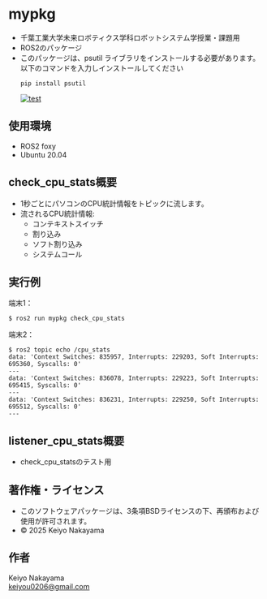 # mypkg
- 千葉工業大学未来ロボティクス学科ロボットシステム学授業・課題用  
- ROS2のパッケージ
- このパッケージは、psutil ライブラリをインストールする必要があります。以下のコマンドを入力しインストールしてください
  ```shell
  pip install psutil
  ```
  [![test](https://github.com/KeiyoNakayama/robosys_2/actions/workflows/test.yml/badge.svg)](https://github.com/KeiyoNakayama/robosys_2/actions/workflows/test.yml)
## 使用環境
- ROS2 foxy
- Ubuntu 20.04

## check_cpu_stats概要
- 1秒ごとにパソコンのCPU統計情報をトピックに流します。
- 流されるCPU統計情報:
  - コンテキストスイッチ
  - 割り込み
  - ソフト割り込み
  - システムコール
  
## 実行例
端末1：
```shell
$ ros2 run mypkg check_cpu_stats
```
端末2：
```shell
$ ros2 topic echo /cpu_stats
data: 'Context Switches: 835957, Interrupts: 229203, Soft Interrupts: 695360, Syscalls: 0'
---
data: 'Context Switches: 836078, Interrupts: 229223, Soft Interrupts: 695415, Syscalls: 0'
---
data: 'Context Switches: 836231, Interrupts: 229250, Soft Interrupts: 695512, Syscalls: 0'
---
```

## listener_cpu_stats概要
- check_cpu_statsのテスト用

## 著作権・ライセンス
- このソフトウェアパッケージは、3条項BSDライセンスの下、再頒布および使用が許可されます。  
- © 2025 Keiyo Nakayama
## 作者
Keiyo Nakayama  
keiyou0206@gmail.com
